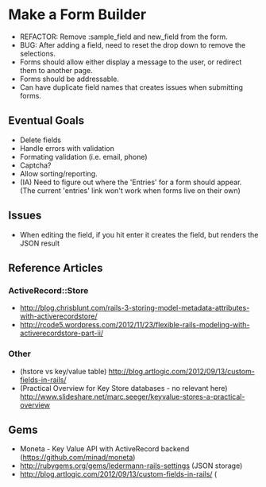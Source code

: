 # Make a Form Builder

* REFACTOR: Remove :sample_field and new_field from the form.
* BUG: After adding a field, need to reset the drop down to remove the selections.
* Forms should allow either display a message to the user, or redirect them to another page.
* Forms should be addressable.
* Can have duplicate field names that creates issues when submitting forms.

## Eventual Goals

* Delete fields
* Handle errors with validation
* Formating validation (i.e. email, phone)
* Captcha?
* Allow sorting/reporting.
* (IA) Need to figure out where the 'Entries' for a form should appear. (The current 'entries' link won't work when forms live on their own)

## Issues

* When editing the field, if you hit enter it creates the field, but renders the JSON result

## Reference Articles

### ActiveRecord::Store

* http://blog.chrisblunt.com/rails-3-storing-model-metadata-attributes-with-activerecordstore/
* http://rcode5.wordpress.com/2012/11/23/flexible-rails-modeling-with-activerecordstore-part-ii/

### Other

* (hstore vs key/value table) http://blog.artlogic.com/2012/09/13/custom-fields-in-rails/
* (Practical Overview for Key Store databases - no relevant here) http://www.slideshare.net/marc.seeger/keyvalue-stores-a-practical-overview

## Gems

* Moneta - Key Value API with ActiveRecord backend (https://github.com/minad/moneta)
* http://rubygems.org/gems/ledermann-rails-settings (JSON storage)
* http://blog.artlogic.com/2012/09/13/custom-fields-in-rails/ (